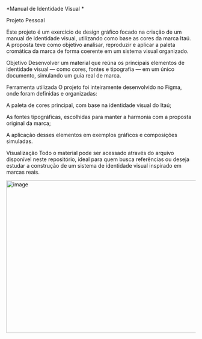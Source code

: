 *Manual de Identidade Visual *

Projeto Pessoal

Este projeto é um exercício de design gráfico focado na criação de um manual de identidade visual, utilizando como base as cores da marca Itaú. A proposta teve como objetivo analisar, reproduzir e aplicar a paleta cromática da marca de forma coerente em um sistema visual organizado.

Objetivo
Desenvolver um material que reúna os principais elementos de identidade visual — como cores, fontes e tipografia — em um único documento, simulando um guia real de marca.

Ferramenta utilizada
O projeto foi inteiramente desenvolvido no Figma, onde foram definidas e organizadas:

A paleta de cores principal, com base na identidade visual do Itaú;

As fontes tipográficas, escolhidas para manter a harmonia com a proposta original da marca;

A aplicação desses elementos em exemplos gráficos e composições simuladas.

Visualização
Todo o material pode ser acessado através do arquivo disponível neste repositório, ideal para quem busca referências ou deseja estudar a construção de um sistema de identidade visual inspirado em marcas reais.

<img width="592" height="406" alt="image" src="https://github.com/user-attachments/assets/7cba015f-bbbc-4ee4-abe7-55a8c0341a02" />



